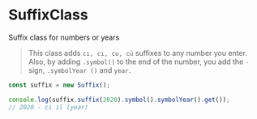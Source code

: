 # SuffixClass
 Suffix class for numbers or years

> This class adds `cı, cı, cu, cü` suffixes to any number you enter. Also, by adding `.symbol()` to the end of the number, you add the `-` sign, `.symbolYear ()` and `year`.

```javascript
const suffix = new Suffix();

console.log(suffix.suffix(2020).symbol().symbolYear().get());
// 2020 - ci il (year)
```
